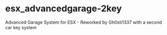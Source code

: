 # esx_advancedgarage-2key
Advanced Garage System for ESX - Reworked by Gh0sti1337 with a second car key system
